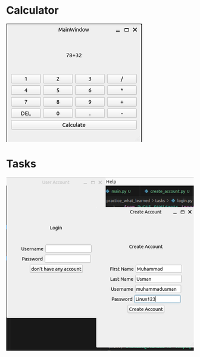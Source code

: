 <h1>Calculator</h1>
<img src="practice_what_learned/1_calculator/caculator.png">
<h1>Tasks</h1>
<img src="practice_what_learned/tasks/ui.png">